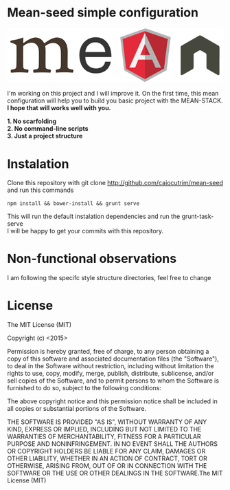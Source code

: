 # Mean-seed simple configuration  

 ![Mean logo](mean.jpg)  

I'm working on this project and I will improve it.
On the first time, this mean configuration will help you to build you basic project with the MEAN-STACK.  
**I hope that will works well with you.**  


**1. No scarfolding**  
**2. No command-line scripts**  
**3. Just a project structure**  
# Instalation
Clone this repository with git clone http://github.com/caiocutrim/mean-seed and run this commands  

	npm install && bower-install && grunt serve

This will run the default instalation dependencies and run the grunt-task-serve  
I will be happy to get your commits with this repository.  

# Non-functional observations 
I am following the specifc style structure directories, feel free to change 
# License

The MIT License (MIT)

Copyright (c) <2015>

Permission is hereby granted, free of charge, to any person obtaining a copy
of this software and associated documentation files (the "Software"), to deal
in the Software without restriction, including without limitation the rights
to use, copy, modify, merge, publish, distribute, sublicense, and/or sell
copies of the Software, and to permit persons to whom the Software is
furnished to do so, subject to the following conditions:

The above copyright notice and this permission notice shall be included in
all copies or substantial portions of the Software.

THE SOFTWARE IS PROVIDED "AS IS", WITHOUT WARRANTY OF ANY KIND, EXPRESS OR
IMPLIED, INCLUDING BUT NOT LIMITED TO THE WARRANTIES OF MERCHANTABILITY,
FITNESS FOR A PARTICULAR PURPOSE AND NONINFRINGEMENT. IN NO EVENT SHALL THE
AUTHORS OR COPYRIGHT HOLDERS BE LIABLE FOR ANY CLAIM, DAMAGES OR OTHER
LIABILITY, WHETHER IN AN ACTION OF CONTRACT, TORT OR OTHERWISE, ARISING FROM,
OUT OF OR IN CONNECTION WITH THE SOFTWARE OR THE USE OR OTHER DEALINGS IN
THE SOFTWARE.The MIT License (MIT)

